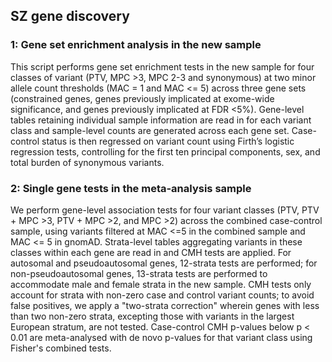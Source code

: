 ## SZ gene discovery 

### 1: Gene set enrichment analysis in the new sample 

This script performs gene set enrichment tests in the new sample for four classes of variant (PTV, MPC >3, MPC 2-3 and synonymous) at two minor allele count thresholds (MAC = 1 and MAC <= 5) across three gene sets (constrained genes, genes previously implicated at exome-wide significance, and genes previously implicated at FDR <5%). Gene-level tables retaining individual sample information are read in for each variant class and sample-level counts are generated across each gene set. Case-control status is then regressed on variant count using Firth’s logistic regression tests, controlling for the first ten principal components, sex, and total burden of synonymous variants. 

### 2: Single gene tests in the meta-analysis sample 

We perform gene-level association tests for four variant classes (PTV, PTV + MPC >3, PTV + MPC >2, and MPC >2) across the combined case-control sample, using variants filtered at MAC <=5 in the combined sample and MAC <= 5 in gnomAD. Strata-level tables aggregating variants in these classes within each gene are read in and CMH tests are applied. For autosomal and pseudoautosomal genes, 12-strata tests are performed; for non-pseudoautosomal genes, 13-strata tests are performed to accommodate male and female strata in the new sample. CMH tests only account for strata with non-zero case and control variant counts; to avoid false positives, we apply a "two-strata correction" wherein genes with less than two non-zero strata, excepting those with variants in the largest European stratum, are not tested. Case-control CMH p-values below p < 0.01 are meta-analysed with de novo p-values for that variant class using Fisher's combined tests. 

